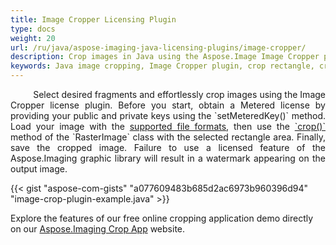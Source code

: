```yaml
---
title: Image Cropper Licensing Plugin
type: docs
weight: 20
url: /ru/java/aspose-imaging-java-licensing-plugins/image-cropper/
description: Crop images in Java using the Aspose.Image Image Cropper plugin, which provides precise cropping of rectangular areas and fragments.
keywords: Java image cropping, Image Cropper plugin, crop rectangle, cropping tool, crop fragments
---
```


<p align='justify'>
&nbsp;&nbsp;&nbsp;&nbsp;&nbsp;&nbsp;&nbsp;&nbsp;
Select desired fragments and effortlessly crop images using the Image Cropper license plugin. Before you start, obtain a Metered license by providing your public and private keys using the `setMeteredKey()` method. Load your image with the <a href="/imaging/ru/java/supported-file-formats/">supported file formats</a>, then use the <a href="https://reference.aspose.com/imaging/ru/java/com.aspose.imaging/rasterimage/#crop-com.aspose.imaging.Rectangle-">`crop()`</a> method of the `RasterImage` class with the selected rectangle area. Finally, save the cropped image. Failure to use a licensed feature of the Aspose.Imaging graphic library will result in a watermark appearing on the output image.
</p>

{{< gist "aspose-com-gists" "a077609483b685d2ac6973b960396d94" "image-crop-plugin-example.java" >}}

Explore the features of our free online cropping application demo directly on our <a href="https://products.aspose.app/imaging/image-crop">Aspose.Imaging Crop App</a> website.
